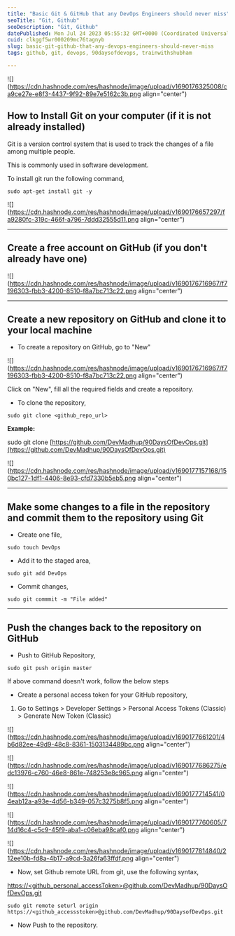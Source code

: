 ```yaml
---
title: "Basic Git & GitHub that any DevOps Engineers should never miss"
seoTitle: "Git, Github"
seoDescription: "Git, Github"
datePublished: Mon Jul 24 2023 05:55:32 GMT+0000 (Coordinated Universal Time)
cuid: clkggf5wr000209mc76tagnyb
slug: basic-git-github-that-any-devops-engineers-should-never-miss
tags: github, git, devops, 90daysofdevops, trainwithshubham

---
```


![](https://cdn.hashnode.com/res/hashnode/image/upload/v1690176325008/ca9ce27e-e8f3-4437-9f92-89e7e5162c3b.png align="center")

## How to Install Git on your computer (if it is not already installed)

Git is a version control system that is used to track the changes of a file among multiple people.

This is commonly used in software development.

To install git run the following command,

```plaintext
sudo apt-get install git -y
```

![](https://cdn.hashnode.com/res/hashnode/image/upload/v1690176657297/fa9280fc-319c-466f-a796-7ddd32555d11.png align="center")

---

## Create a free account on GitHub (if you don't already have one)

![](https://cdn.hashnode.com/res/hashnode/image/upload/v1690176716967/f7196303-fbb3-4200-8510-f8a7bc713c22.png align="center")

---

## Create a new repository on GitHub and clone it to your local machine

* To create a repository on GitHub, go to "New"
    

![](https://cdn.hashnode.com/res/hashnode/image/upload/v1690176716967/f7196303-fbb3-4200-8510-f8a7bc713c22.png align="center")

Click on "New", fill all the required fields and create a repository.

* To clone the repository,
    

```plaintext
sudo git clone <github_repo_url>
```

**Example:**

sudo git clone [https://github.com/DevMadhup/90DaysOfDevOps.git](https://github.com/DevMadhup/90DaysOfDevOps.git)

![](https://cdn.hashnode.com/res/hashnode/image/upload/v1690177157168/150bc127-1df1-4406-8e93-cfd7330b5eb5.png align="center")

---

## Make some changes to a file in the repository and commit them to the repository using Git

* Create one file,
    

```plaintext
sudo touch DevOps
```

* Add it to the staged area,
    

```plaintext
sudo git add DevOps
```

* Commit changes,
    

```plaintext
sudo git commmit -m "File added"
```

---

## Push the changes back to the repository on GitHub

* Push to GitHub Repository,
    

```plaintext
sudo git push origin master
```

If above command doesn't work, follow the below steps

* Create a personal access token for your GitHub repository,
    

1. Go to Settings &gt; Developer Settings &gt; Personal Access Tokens (Classic) &gt; Generate New Token (Classic)
    

![](https://cdn.hashnode.com/res/hashnode/image/upload/v1690177661201/4b6d82ee-49d9-48c8-8361-1503134489bc.png align="center")

![](https://cdn.hashnode.com/res/hashnode/image/upload/v1690177686275/edc13976-c760-46e8-861e-748253e8c965.png align="center")

![](https://cdn.hashnode.com/res/hashnode/image/upload/v1690177714541/04eab12a-a93e-4d56-b349-057c3275b8f5.png align="center")

![](https://cdn.hashnode.com/res/hashnode/image/upload/v1690177760605/714d16c4-c5c9-45f9-aba1-c06eba98caf0.png align="center")

![](https://cdn.hashnode.com/res/hashnode/image/upload/v1690177814840/212ee10b-fd8a-4b17-a9cd-3a26fa63ffdf.png align="center")

* Now, set Github remote URL from git, use the following syntax,
    

[https://&lt;github\_personal\_accessToken&gt;@github.com/DevMadhup/90DaysOfDevOps.git](https://github.com/DevMadhup/90DaysOfDevOps.git)

```plaintext
sudo git remote seturl origin https://<github_accessstoken>@github.com/DevMadhup/90DaysofDevOps.git
```

* Now Push to the repository.